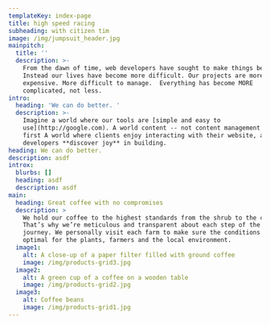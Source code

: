 ```yaml
---
templateKey: index-page
title: high speed racing
subheading: with citizen tim
image: /img/jumpsuit_header.jpg
mainpitch:
  title: ''
  description: >-
    From the dawn of time, web developers have sought to make things better.
    Instead our lives have become more difficult. Our projects are more
    expensive. More difficult to manage.  Everything has become MORE
    complicated, not less.
intro:
  heading: 'We can do better. '
  description: >-
    Imagine a world where our tools are [simple and easy to
    use](http://google.com). A world content -- not content management -- comes
    first A world where clients enjoy interacting with their website, and where
    developers **discover joy** in building.
heading: We can do better.
description: asdf
introx:
  blurbs: []
  heading: asdf
  description: asdf
main:
  heading: Great coffee with no compromises
  description: >
    We hold our coffee to the highest standards from the shrub to the cup.
    That’s why we’re meticulous and transparent about each step of the coffee’s
    journey. We personally visit each farm to make sure the conditions are
    optimal for the plants, farmers and the local environment.
  image1:
    alt: A close-up of a paper filter filled with ground coffee
    image: /img/products-grid3.jpg
  image2:
    alt: A green cup of a coffee on a wooden table
    image: /img/products-grid2.jpg
  image3:
    alt: Coffee beans
    image: /img/products-grid1.jpg
---
```



